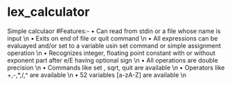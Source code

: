 # lex_calculator
Simple calculaor
#Features:-
•	Can read from stdin or a file whose name is input \n
•	Exits on end of file or quit command  \n
•	All expressions can be evaluayed and/or set to a variable usin set command or simple assignment operation  \n
•	Recognizes integer, floating point constant with or without exponent part after e/E having optional sign  \n
•	All operations are double precision  \n
•	Commands like set , sqrt,  quit are available  \n
•	Operators like +,-,*,/,^  are available  \n
•	52 variables [a-zA-Z] are available  \n

